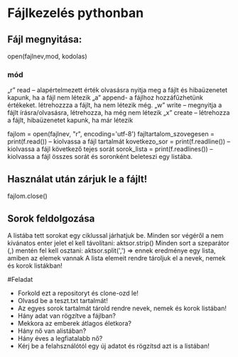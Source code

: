 # Fájlkezelés pythonban

## Fájl megnyitása: 
open(fajlnev,mod, kodolas)

### mód
„r”	read – alapértelmezett érték olvasásra nyitja meg a fájlt és hibaüzenetet kapunk, ha a fájl nem létezik
„a”	append- a fájlhoz hozzáfűzhetünk értékeket. létrehozzza a fájlt, ha nem létezik még. 
„w”	write – megnyitja a fájlt írásra/olvasásra, létrehozza, ha még nem létezik
„x”	create – létrehozza a fájlt, hibaüzenetet kapunk, ha már létezik

fajlom = open(fajlnev, "r", encoding='utf-8')
fajltartalom_szovegesen = print(f.read()) – kiolvassa a fájl tartalmát
kovetkezo_sor = print(f.readline()) – kiolvassa a fájl következő tejes sorát
sorok_lista = print(f.readlines()) – kiolvassa a fájl összes sorát és soronként beleteszi egy listába. 

## Használat után zárjuk le a fájlt!
fajlom.close()

## Sorok feldolgozása
A listába tett sorokat egy ciklussal járhatjuk be. 
Minden sor végéről a nem kívánatos enter jelet el kell távolítani: aktsor.strip()
Minden sort a szeparátor (,) mentén fel kell osztani: aktsor.split(',') => ennek eredménye egy lista, amiben az elemek vannak
A lista elemeit rendre tároljuk el a nevek, nemek és korok listákban!

#Feladat

 - Forkold ezt a repositoryt és clone-ozd le!
 - Olvasd be a teszt.txt tartalmát!
 - Az egyes sorok tartalmát tárold rendre nevek, nemek és korok listában!
 - Hány adat van rögzítve a fájlban? 
 - Mekkora az emberek átlagos életkora? 
 - Hány nő van alistában? 
 - Hány éves a legfiatalabb nő? 
 - Kérj be a felahsználótól egy új adatot és rögzítsd azt is a listában!


